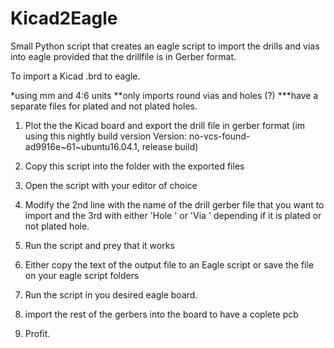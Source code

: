 # Kicad2Eagle
Small Python script that creates an eagle script to import the drills and vias into eagle provided that the drillfile is in Gerber format.

To import a Kicad .brd to eagle.

*using mm and 4:6 units
**only imports round vias and holes (?)
***have a separate files for plated and not plated holes.

1. Plot the the Kicad board and export the drill file in gerber format (im using this nightly build version Version: no-vcs-found-ad9916e~61~ubuntu16.04.1, release build)

2. Copy this script into the folder with the exported files

3. Open the script with your editor of choice

4. Modify the 2nd line with the name of the drill gerber file that you want to import and the 3rd with either 'Hole ' or 'Via ' 
    depending if it is plated or not plated hole.

5. Run the script and prey that it works

6. Either copy the text of the output file to an Eagle script or save the file on your eagle script folders

7. Run the script in you desired eagle board.

8. import the rest of the gerbers into the board to have a coplete pcb

9. Profit.
